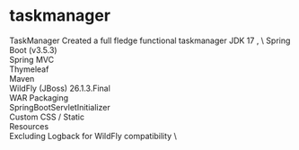 # taskmanager
TaskManager Created a full fledge functional taskmanager  JDK 17 , \ 
Spring Boot (v3.5.3) \
Spring MVC  \
Thymeleaf \
Maven \
WildFly (JBoss) 26.1.3.Final \
WAR Packaging \
SpringBootServletInitializer \
Custom CSS / Static \
Resources  \
Excluding Logback for WildFly compatibility \

